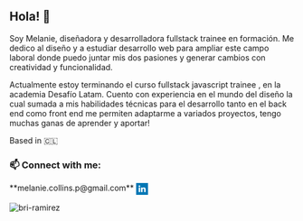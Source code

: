 ## Hola! 👋

Soy Melanie, diseñadora y desarrolladora fullstack trainee en formación. 
Me dedico al diseño y a estudiar desarrollo web para ampliar este campo laboral donde puedo juntar mis dos pasiones y generar cambios con creatividad y funcionalidad. 

Actualmente estoy terminando el curso fullstack javascript trainee , en la academia Desafío Latam. Cuento con experiencia en el mundo del diseño la cual sumada a mis habilidades técnicas para el desarrollo tanto en el back end como front end me permiten adaptarme a variados proyectos, tengo muchas ganas de aprender y aportar!

Based in 🇨🇱

<h3 align="left"> 📫  Connect with me:</h3>
**melanie.collins.p@gmail.com**

<a href="https://www.linkedin.com/in/m-collins-p/">
  <img align="center" alt="Linkdin" width="21px" src="https://raw.githubusercontent.com/edent/SuperTinyIcons/099dc12b59179d07d534069bc8551718f786d91a/images/svg/linkedin.svg" />
</a>

<p><img align="left" src="https://github-readme-stats.vercel.app/api/top-langs?username=bri-ramirez&show_icons=true&locale=en&layout=compact" alt="bri-ramirez" /></p>


